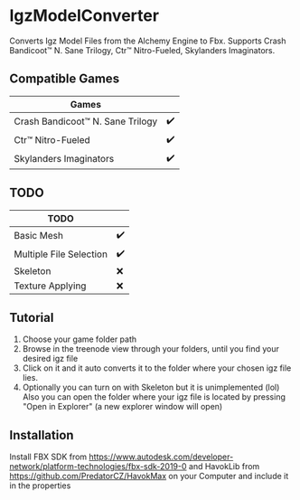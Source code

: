 # IgzModelConverter
Converts Igz Model Files from the Alchemy Engine to Fbx. Supports Crash Bandicoot™ N. Sane Trilogy, Ctr™ Nitro-Fueled, Skylanders Imaginators.

## Compatible Games
| Games                            |                    |
|----------------------------------|--------------------|
| Crash Bandicoot™ N. Sane Trilogy | :heavy_check_mark: |
| Ctr™ Nitro-Fueled                | :heavy_check_mark: |
| Skylanders Imaginators           | :heavy_check_mark: |

## TODO

| TODO                    |                    |
|-------------------------|--------------------|
| Basic Mesh              | :heavy_check_mark: |
| Multiple File Selection | :heavy_check_mark: |
| Skeleton                | :x:                |
| Texture Applying        | :x:                |

## Tutorial
1. Choose your game folder path 
2. Browse in the treenode view through your folders, until you find your desired igz file
3. Click on it and it auto converts it to the folder where your chosen igz file lies.
4. Optionally you can turn on with Skeleton but it is unimplemented (lol) <br> 
Also you can open the folder where your igz file is located by pressing "Open in Explorer" (a new explorer window will open)

## Installation
Install FBX SDK from https://www.autodesk.com/developer-network/platform-technologies/fbx-sdk-2019-0 and HavokLib from https://github.com/PredatorCZ/HavokMax on your Computer and include it in the properties

